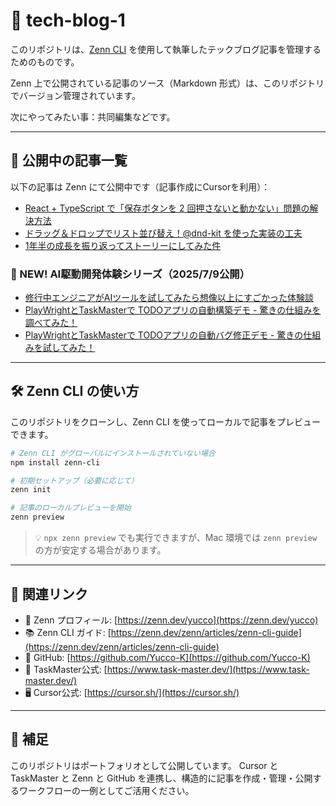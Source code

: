 # 📝 tech-blog-1

このリポジトリは、[Zenn CLI](https://zenn.dev/zenn/articles/zenn-cli-guide) を使用して執筆したテックブログ記事を管理するためのものです。

Zenn 上で公開されている記事のソース（Markdown 形式）は、このリポジトリでバージョン管理されています。

次にやってみたい事：共同編集などです。

---

## 📘 公開中の記事一覧

以下の記事は Zenn にて公開中です（記事作成にCursorを利用）：

- [React + TypeScript で「保存ボタンを 2 回押さないと動かない」問題の解決方法](https://zenn.dev/yucco/articles/e25cdcd6e839b6)
- [ドラッグ＆ドロップでリスト並び替え！@dnd-kit を使った実装の工夫](https://zenn.dev/yucco/articles/26463c7e00b2f6)
- [1年半の成長を振り返ってストーリーにしてみた件](https://zenn.dev/yucco/articles/2025-06-25-growth-story)

### 🤖 NEW! AI駆動開発体験シリーズ（2025/7/9公開）

- [修行中エンジニアがAIツールを試してみたら想像以上にすごかった体験談](https://zenn.dev/yucco/articles/ai-development-automation-story)
- [PlayWrightとTaskMasterで TODOアプリの自動構築デモ - 驚きの仕組みを調べてみた！](https://zenn.dev/yucco/articles/article-1-auto-build-demo)
- [PlayWrightとTaskMasterで TODOアプリの自動バグ修正デモ - 驚きの仕組みを試してみた！](https://zenn.dev/yucco/articles/article-2-bug-fix-demo)

---

## 🛠 Zenn CLI の使い方

このリポジトリをクローンし、Zenn CLI を使ってローカルで記事をプレビューできます。

```bash
# Zenn CLI がグローバルにインストールされていない場合
npm install zenn-cli

# 初期セットアップ（必要に応じて）
zenn init

# 記事のローカルプレビューを開始
zenn preview
```

> 💡 `npx zenn preview` でも実行できますが、Mac 環境では `zenn preview` の方が安定する場合があります。

---

## 🔗 関連リンク

- 📘 Zenn プロフィール: [https://zenn.dev/yucco](https://zenn.dev/yucco)
- 📚 Zenn CLI ガイド: [https://zenn.dev/zenn/articles/zenn-cli-guide](https://zenn.dev/zenn/articles/zenn-cli-guide)
- 🐙 GitHub: [https://github.com/Yucco-K](https://github.com/Yucco-K)
- 🤖 TaskMaster公式: [https://www.task-master.dev/](https://www.task-master.dev/)
- 🖥️ Cursor公式: [https://cursor.sh/](https://cursor.sh/)

---

## 📝 補足

このリポジトリはポートフォリオとして公開しています。
Cursor と TaskMaster と Zenn と GitHub を連携し、構造的に記事を作成・管理・公開するワークフローの一例としてご活用ください。

